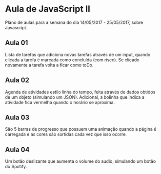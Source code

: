 # Aula de JavaScript II

 Plano de aulas para a semana do dia 14/05/2017 - 25/05/2017, sobre Javascript.
 
 ## Aula 01 
 
 Lista de tarefas que adiciona novas tarefas através de um input, quando clicada a tarefa é marcada como concluída (com risco). 
 Se clicado novamente a tarefa volta a ficar como toDo. 
 
 ## Aula 02
 
 Agenda de atividades estilo linha do tempo, feita através de dados obtidos de um objeto (simulando um JSON). 
 Adicional, a bolinha que indica a atividade fica vermelha quando o horário se aproxima. 
 
 ## Aula 03 
 
 São 5 barras de progresso que possuem uma animação quando a página é carregada e as cores são sortidas cada vez que isso ocorre. 
 
 ## Aula 04
 
 Um botão deslizante que aumenta o volume do audio, simulando um botão do Spotify.
